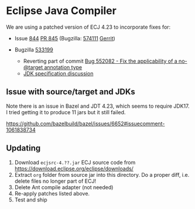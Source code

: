 # Eclipse Java Compiler

We are using a patched version of ECJ 4.23 to incorporate fixes for:

* Issue [844](https://github.com/eclipse-jdt/eclipse.jdt.core/issues/844) [PR 845](https://github.com/eclipse-jdt/eclipse.jdt.core/pull/845)
  (Bugzilla: [574111](https://bugs.eclipse.org/bugs/show_bug.cgi?id=574111) [Gerrit](https://git.eclipse.org/r/c/jdt/eclipse.jdt.core/+/181728))

* Bugzilla [533199](https://bugs.eclipse.org/bugs/show_bug.cgi?id=533199)
  - Reverting part of commit [Bug 552082 - Fix the applicability of a no-@target annotation type](https://github.com/eclipse-jdt/eclipse.jdt.core/commit/c07bc1c3061d9d8cee7ea123d74e67f097c7ad56)
  - [JDK specification discussion](https://mail.openjdk.org/pipermail/compiler-dev/2019-September/013705.html)

## Issue with source/target and JDKs

Note there is an issue in Bazel and JDT 4.23, which seems to require JDK17.
I tried getting it to produce 11 jars but it still failed.

https://github.com/bazelbuild/bazel/issues/6652#issuecomment-1061838734


## Updating

1. Download `ecjsrc-4.??.jar` ECJ source code from https://download.eclipse.org/eclipse/downloads/
2. Extract `org` folder from source jar into this directory.
   Do a proper diff, i.e. delete files no longer part of ECJ!
3. Delete Ant compile adapter (not needed)
4. Re-apply patches listed above.
5. Test and ship
